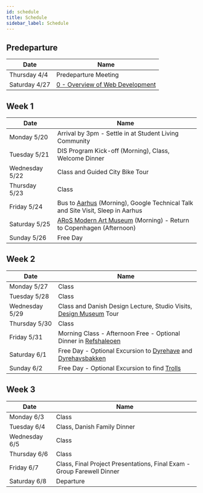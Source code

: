 ```yaml
---
id: schedule
title: Schedule
sidebar_label: Schedule
---
```


## Predeparture

| Date            | Name                                                            |
|-----------------|-----------------------------------------------------------------|
| Thursday 4/4    | Predeparture Meeting                                            |
| Saturday 4/27   | [0 - Overview of Web Development](/docs/lec0-welcome.pdf)                          |

## Week 1

| Date            | Name                                                                               |
|-----------------|------------------------------------------------------------------------------------|
| Monday 5/20     | Arrival by 3pm - Settle in at Student Living Community                             |
| Tuesday 5/21    | DIS Program Kick-off (Morning), Class, Welcome Dinner                              |
| Wednesday 5/22  | Class and Guided City Bike Tour                                                    |
| Thursday 5/23   | Class                                                                              |
| Friday 5/24     | Bus to [Aarhus] (Morning), Google Technical Talk and Site Visit, Sleep in Aarhus   |
| Saturday 5/25   | [ARoS Modern Art Museum] (Morning) - Return to Copenhagen (Afternoon)              |
| Sunday 5/26     | Free Day                                                                           |

[Aarhus]: https://en.wikipedia.org/wiki/Aarhus
[ARoS Modern Art Museum]: https://en.aros.dk/

## Week 2

| Date            | Name                                                                             |
|-----------------|----------------------------------------------------------------------------------|
| Monday 5/27     | Class                                                                            |
| Tuesday 5/28    | Class                                                                            |
| Wednesday 5/29  | Class and Danish Design Lecture, Studio Visits, [Design Museum] Tour             |
| Thursday 5/30   | Class                                                                            |
| Friday 5/31     | Morning Class - Afternoon Free - Optional Dinner in [Refshaleoen]                |
| Saturday 6/1    | Free Day - Optional Excursion to [Dyrehave] and [Dyrehavsbakken]                 |
| Sunday 6/2      | Free Day - Optional Excursion to find [Trolls]                                   |

[Design Museum]: https://designmuseum.dk/en/
[Refshaleoen]: https://www.nytimes.com/2019/03/29/travel/copenhagen-refshaleoen.html
[Dyrehave]: https://en.wikipedia.org/wiki/J%C3%A6gersborg_Dyrehave
[Dyrehavsbakken]: https://en.wikipedia.org/wiki/Dyrehavsbakken
[Trolls]: https://thomasdambo.com/works/forgotten-giants/

## Week 3

| Date            | Name                                                                             |
|-----------------|----------------------------------------------------------------------------------|
| Monday 6/3      | Class                                                                            |
| Tuesday 6/4     | Class, Danish Family Dinner                                                      |
| Wednesday 6/5   | Class                                                                            |
| Thursday 6/6    | Class                                                                            |
| Friday 6/7      | Class, Final Project Presentations, Final Exam - Group Farewell Dinner           |
| Saturday 6/8    | Departure                                                                        |